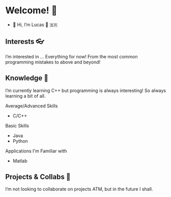 # Welcome! 🐺

- 👋 Hi, I’m Lucas 🐺 🇧🇷 

## Interests 👓 
I’m interested in ... Everything for now! From the most common programming mistakes to above and beyond!

## Knowledge 🌱 
I’m currently learning C++ but programming is always interesting! So always learning a bit of all.

Average/Advanced Skills
- C/C++

Basic Skills
- Java
- Python

Applications I'm Familiar with 
- Matlab

## Projects & Collabs 🤔
I’m not looking to collaborate on projects ATM, but in the future I shall.


<!---
LucasLLFortes/LucasLLFortes is a ✨ special ✨ repository because its `README.md` (this file) appears on your GitHub profile.
You can click the Preview link to take a look at your changes.
--->
